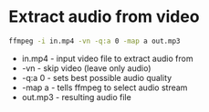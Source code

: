 # Extract audio from video

```bash
ffmpeg -i in.mp4 -vn -q:a 0 -map a out.mp3
```

- in.mp4 - input video file to extract audio from
- -vn - skip video (leave only audio)
- -q:a 0 - sets best possible audio quality
- -map a - tells ffmpeg to select audio stream
- out.mp3 - resulting audio file
